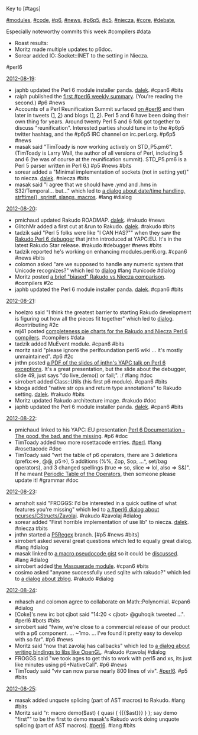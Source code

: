 Key to [#tags]

[#modules](), [#code](), [#p6](), [#news](), [#p6p5](), [#p5](), [#niecza](), [#core](), [#debate](), 

Especially noteworthy commits this week #compilers #data
* Roast results: 
* Moritz made multiple updates to p6doc.
* Sorear added IO::Socket::INET to the setting in Niecza.

#perl6

[2012-08-19](http://irclog.perlgeek.de/perl6/2012-08-19):

* japhb updated the Perl 6 module installer panda. [dalek](http://irclog.perlgeek.de/perl6/2012-08-19#i_5908750). #cpan6 #bits
* raiph published the [first #perl6 weekly summary](http://blogs.perl.org/users/perl_6_reports/2012/08/perl6-summary-for-week-ending-2012-08-18.html). (You're reading the second.) #p6 #news
* Accounts of a Perl Reunification Summit surfaced [on #perl6](http://irclog.perlgeek.de/perl6/2012-08-19#i_5909381) and then later in tweets ([1](https://twitter.com/pmichaud/status/237219819139780608), [2](https://twitter.com/pmichaud/status/237219997062152192)) and blogs ([1](http://perlgeek.de/blog-en/perl-6/2012-quo-vadis-perl.html), [2](http://mdk.per.ly/2012/08/20/prs2012-perl5-perl6-reunification-summit/)). Perl 5 and 6 have been doing their own thing for years. Around twenty Perl 5 and 6 folk got together to discuss "reunification". Interested parties should tune in to the #p6p5 twitter hashtag, and the #p6p5 IRC channel on irc.perl.org. #p6p5 #news
* masak said "TimToady is now working actively on STD_P5.pm6". (TimToady is Larry Wall, the author of all versions of Perl, including 5 and 6 (he was of course at the reunification summit). STD_P5.pm6 is a Perl 5 parser written in Perl 6.) #p5 #news #bits
* sorear added a "Minimal implementation of sockets (not in setting yet)" to niecza. [dalek](http://irclog.perlgeek.de/perl6/2012-08-19#i_5910521). #niecza #bits
* masak said "I agree that we should have .ymd and .hms in S32/Temporal... but..." which led to [a dialog about date/time handling, strftime(), sprintf, slangs, macros](http://irclog.perlgeek.de/perl6/2012-08-19#i_5910689). #lang #dialog

[2012-08-20](http://irclog.perlgeek.de/perl6/2012-08-20):

* pmichaud updated Rakudo ROADMAP. [dalek](http://irclog.perlgeek.de/perl6/2012-08-20#i_5911718). #rakudo #news
* GlitchMr added a first cut at &run to Rakudo. [dalek](http://irclog.perlgeek.de/perl6/2012-08-20#i_5911837). #rakudo #bits
* tadzik said "Perl 5 folks were like "I CAN HAS?"" when they saw the [Rakudo Perl 6 debugger](https://github.com/jnthn/rakudo-debugger/) that jnthn introduced at YAPC:EU. It's in the latest Rakudo Star release. #rakudo #debugger #news #bits
* tadzik reported he's working on enhancing modules.perl6.org. #cpan6 #news #bits
* colomon asked "are we supposed to handle any numeric system that Unicode recognizes?" which led to [dialog](http://irclog.perlgeek.de/perl6/2012-08-20#i_5912652) #lang #unicode #dialog
* Moritz posted [a brief "biased" Rakudo vs Niecza comparison](https://gist.github.com/3406172). #compilers #2c
* japhb updated the Perl 6 module installer panda. [dalek](http://irclog.perlgeek.de/perl6/2012-08-20#i_5914044). #cpan6 #bits

[2012-08-21](http://irclog.perlgeek.de/perl6/2012-08-21):

* hoelzro said "I think the greatest barrier to starting Rakudo development is figuring out how all the pieces fit together" which led to [dialog](http://irclog.perlgeek.de/perl6/2012-08-21#i_5914662). #contributing #2c
* mj41 posted [completeness pie charts for the Rakudo and Niecza Perl 6 compilers](https://raw.github.com/mj41/Perl-6-GD/master/export/Summary%20-%20Compilers%27%20features%20-%20GoodData.png). #compilers #data
* tadzik added MuEvent module. #cpan6 #bits
* moritz said "please ignore the perlfoundation perl6 wiki ... it's mostly unmaintained". #p6 #2c
* jnthn posted [a PDF of the slides of jnthn's YAPC talk on Perl 6 exceptions](http://jnthn.net/papers/2012-yapceu-exceptions.pdf). It's a great presentation, but the slide about the debugger, slide 49, just says "do live_demo() or fail;". :/ #lang #doc
* sirrobert added Class::Utils (his first p6 module). #cpan6 #bits
* kboga added "native str ops and return type annotations" to Rakudo setting. [dalek](http://irclog.perlgeek.de/perl6/2012-08-21#i_5916359). #rakudo #bits
* Moritz updated Rakudo architecture image. #rakudo #doc
* japhb updated the Perl 6 module installer panda. [dalek](http://irclog.perlgeek.de/perl6/2012-08-21#i_5916895). #cpan6 #bits

[2012-08-22](http://irclog.perlgeek.de/perl6/2012-08-22):

* pmichaud linked to his YAPC::EU presentation [Perl 6 Documentation - The good, the bad, and the missing](http://pmichaud.com/2012/pres/yapceu-p6doc/slides/start.html). #p6 #doc
* TimToady added two more rosettacode entries. [#perl](http://irclog.perlgeek.de/perl6/2012-08-22#i_5917857). #lang #rosettacode #doc
* TimToady said "wrt the table of p6 operators, there are 3 deletions (prefix:<=>, @@, p5=>), 5 additions (%%, Zop, Sop, ...^, set/bag operators), and 3 changed spellings (true => so, slice => lol, also => S&)". If he meant [Periodic Table of the Operators](http://www.ozonehouse.com/mark/periodic/), then someone please update it! #grammar #doc

[2012-08-23](http://irclog.perlgeek.de/perl6/2012-08-23):

* arnsholt said "FROGGS: I'd be interested in a quick outline of what features you're missing" which led to [a #perl6 dialog about ncurses/CStructs/Zavolaj](http://irclog.perlgeek.de/perl6/2012-08-23#i_5920546). #rakudo #zavolaj #dialog
* sorear added "First horrible implementation of use lib" to niecza. [dalek](http://irclog.perlgeek.de/perl6/2012-08-23#i_5920813). #niecza #bits
* jnthn started a [P5Regex](http://irclog.perlgeek.de/perl6/2012-08-23#i_5920838) branch. [#p5 #news #bits]
* sirrobert asked several great questions which led to equally great dialog. #lang #dialog
* masak linked to [a macro pseudocode gist](https://gist.github.com/3438222) so it could be [discussed](http://irclog.perlgeek.de/perl6/2012-08-23#i_5921993). #lang #dialog
* sirrobert added [the Masquerade module](https://github.com/sirrobert/Masquerade). #cpan6 #bits
* cosimo asked "anyone successfully used sqlite with rakudo?" which led to [a dialog about zblog](https://github.com/tadzik/zblog/blob/master/%C5%BAblog.pl). #rakudo #dialog

[2012-08-24](http://irclog.perlgeek.de/perl6/2012-08-24):

* mhasch and colomon agree to collaborate on Math::Polynomial. #cpan6 #dialog
* [Coke]'s new irc bot cjbot said "14:20 < cjbot> @guhoqik tweeted ...". #perl6 #bots #bits
* sirrobert said "fwiw, we're close to a commercial release of our product with a p6 component. ... ~1mo. ... I've found it pretty easy to develop with so far". #p6 #news
* Moritz said "now that zavolaj has callbacks" which led to [a dialog about writing bindings to libs like OpenGL](http://irclog.perlgeek.de/perl6/2012-08-24#i_5928419). #rakudo #zavolaj #dialog
* FROGGS said "we took ages to get this to work with perl5 and xs, its just like minutes using p6+NativeCall". #p6 #news
* TimToady said "viv can now parse nearly 800 lines of viv". [#perl6](http://irclog.perlgeek.de/perl6/2012-08-25#i_5929917). #p5 #bits

[2012-08-25](http://irclog.perlgeek.de/perl6/2012-08-25):

* masak added unquote splicing (part of AST macros) to Rakudo. #lang #bits
* Moritz said "r: macro demo($ast) { quasi { {{{$ast}}} } }; say demo "first"" to be the first to demo masak's Rakudo work doing unquote splicing (part of AST macros). [#perl6](http://irclog.perlgeek.de/perl6/2012-08-25#i_5930163). #lang #bits
